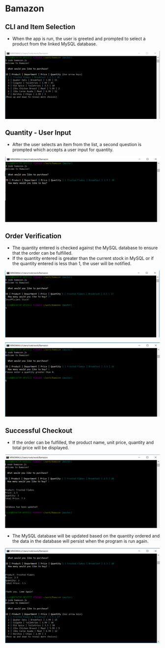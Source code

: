 # Bamazon

## CLI and Item Selection
* When the app is run, the user is greeted and prompted to select a product from the linked MySQL database.

![alt text](https://github.com/jordanlapid/Bamazon/blob/master/images/1.PNG?raw=true "CLI")

## Quantity - User Input
* After the user selects an item from the list, a second question is prompted which accepts a user input for quantity.

![alt text](https://github.com/jordanlapid/Bamazon/blob/master/images/2.PNG?raw=true "User Input")

## Order Verification
* The quantity entered is checked against the MySQL database to ensure that the order can be fulfilled.  
* If the quantity entered is greater than the current stock in MySQL or if the quantity entered is less than 1, the user will be notified.

![alt text](https://github.com/jordanlapid/Bamazon/blob/master/images/4.PNG?raw=true "Verification")

![alt text](https://github.com/jordanlapid/Bamazon/blob/master/images/5.PNG?raw=true "Verification")

## Successful Checkout
* If the order can be fulfilled, the product name, unit price, quantity and total price will be displayed.  


![alt text](https://github.com/jordanlapid/Bamazon/blob/master/images/3.PNG?raw=true "Checkout")

* The MySQL database will be updated based on the quantity ordered and the data in the database will persist when the program is run again.

![alt text](https://github.com/jordanlapid/Bamazon/blob/master/images/6.PNG?raw=true "Checkout")
